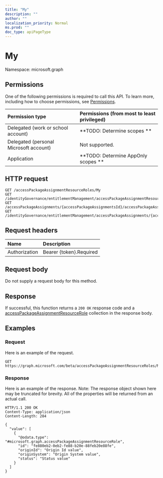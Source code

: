 ```yaml
---
title: "My"
description: ""
author: ""
localization_priority: Normal
ms.prod: ""
doc_type: apiPageType
---
```


# My

Namespace: microsoft.graph



## Permissions
One of the following permissions is required to call this API. To learn more, including how to choose permissions, see [Permissions](/concepts/permissions-reference.md).

|Permission type|Permissions (from most to least privileged)|
|:---|:---|
|Delegated (work or school account)|**TODO: Determine scopes **|
|Delegated (personal Microsoft account)|Not supported.|
|Application|**TODO: Determine AppOnly scopes **|

## HTTP request
<!-- {
  "blockType": "ignored"
}
-->
``` http
GET /accessPackageAssignmentResourceRoles/My
GET /identityGovernance/entitlementManagement/accessPackageAssignmentResourceRoles/My
GET /accessPackageAssignments/{accessPackageAssignmentsId}/accessPackageAssignmentResourceRoles/My
GET /identityGovernance/entitlementManagement/accessPackageAssignments/{accessPackageAssignmentId}/accessPackageAssignmentResourceRoles/My
```

## Request headers
|Name|Description|
|:---|:---|
|Authorization|Bearer {token}.Required|

## Request body
Do not supply a request body for this method.

## Response
If successful, this function returns a `200 OK` response code and a [accessPackageAssignmentResourceRole](../resources/accesspackageassignmentresourcerole.md) collection in the response body.

## Examples

### Request
Here is an example of the request.
<!-- {
  "blockType": "request",
  "name": "accesspackageassignmentresourcerole_my"
}
-->
``` http
GET https://graph.microsoft.com/beta/accessPackageAssignmentResourceRoles/My
```

### Response
Here is an example of the response. Note: The response object shown here may be truncated for brevity. All of the properties will be returned from an actual call.
<!-- {
  "blockType": "response",
  "truncated": true,
  "@odata.type": "collection(microsoft.graph.accesspackageassignmentresourcerole)"
}
-->
``` http
HTTP/1.1 200 OK
Content-Type: application/json
Content-Length: 284

{
  "value": [
    {
      "@odata.type": "#microsoft.graph.accessPackageAssignmentResourceRole",
      "id": "fe880eb2-0eb2-fe88-b20e-88feb20e88fe",
      "originId": "Origin Id value",
      "originSystem": "Origin System value",
      "status": "Status value"
    }
  ]
}
```

